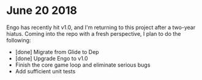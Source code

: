 # June 20 2018

Engo has recently hit v1.0, and I'm returning to this project after
a two-year hiatus. Coming into the repo with a fresh perspective, I
plan to do the following:

- [done] Migrate from Glide to Dep
- [done] Upgrade Engo to v1.0
- Finish the core game loop and eliminate serious bugs
- Add sufficient unit tests
